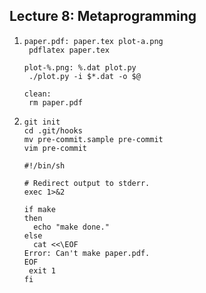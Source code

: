## Lecture 8: Metaprogramming

1. ```shell
   paper.pdf: paper.tex plot-a.png
   	pdflatex paper.tex
   
   plot-%.png: %.dat plot.py
   	./plot.py -i $*.dat -o $@
   
   clean:
   	rm paper.pdf
   ```

3. ```shell
   git init
   cd .git/hooks
   mv pre-commit.sample pre-commit
   vim pre-commit
   ```

   ```shell
   #!/bin/sh
   
   # Redirect output to stderr.
   exec 1>&2
   
   if make
   then
     echo "make done."	
   else
     cat <<\EOF
   Error: Can't make paper.pdf. 
   EOF
   	exit 1
   fi
   ```

